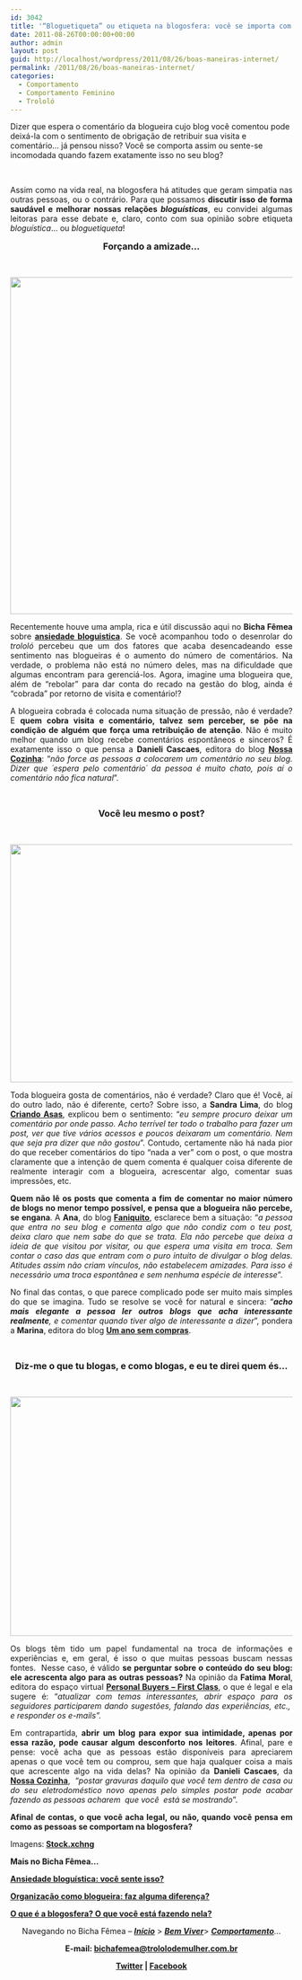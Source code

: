 ```yaml
---
id: 3042
title: '“Bloguetiqueta” ou etiqueta na blogosfera: você se importa com isso?'
date: 2011-08-26T00:00:00+00:00
author: admin
layout: post
guid: http://localhost/wordpress/2011/08/26/boas-maneiras-internet/
permalink: /2011/08/26/boas-maneiras-internet/
categories:
  - Comportamento
  - Comportamento Feminino
  - Trololó
---
```

Dizer que espera o comentário da blogueira cujo blog você comentou pode deixá-la com o sentimento de obrigação de retribuir sua visita e comentário… já pensou nisso? Você se comporta assim ou sente-se incomodada quando fazem exatamente isso no seu blog?

&nbsp;

<p align="justify">
  Assim como na vida real, na blogosfera há atitudes que geram simpatia nas outras pessoas, ou o contrário. Para que possamos <strong>discutir isso de forma saudável e melhorar nossas relações <em>bloguísticas</em></strong>, eu convidei algumas leitoras para esse debate e, claro, conto com sua opinião sobre etiqueta <em>bloguística</em>… ou <em>bloguetiqueta</em>!
</p>

<!--more-->

<p align="center">
  <strong><span style="font-size: medium;">Forçando a amizade…</span></strong>
</p>

&nbsp;

<p align="center">
  <a href="http://www.trololodemulher.com.br/blog/wp-content/uploads/2011/08/internet2.jpg"><img class="alignnone size-full wp-image-6833" title="internet[2]" src="http://www.trololodemulher.com.br/blog/wp-content/uploads/2011/08/internet2.jpg" alt="" width="561" height="600" /></a>
</p>

<p align="justify">
  Recentemente houve uma ampla, rica e útil discussão aqui no <strong>Bicha Fêmea</strong> sobre <strong><a href="http://www.trololodemulher.com.br/2011/07/29/ansiedade-bloguistica/">ansiedade bloguistica</a></strong>. Se você acompanhou todo o desenrolar do <em>trololó</em> percebeu que um dos fatores que acaba desencadeando esse sentimento nas blogueiras é o aumento do número de comentários. Na verdade, o problema não está no número deles, mas na dificuldade que algumas encontram para gerenciá-los. Agora, imagine uma blogueira que, além de “rebolar” para dar conta do recado na gestão do blog, ainda é “cobrada” por retorno de visita e comentário!?
</p>

<p align="justify">
  A blogueira cobrada é colocada numa situação de pressão, não é verdade? E <strong>quem cobra visita e comentário, talvez sem perceber, se põe na condição de alguém que força uma retribuição de atenção</strong>. Não é muito melhor quando um blog recebe comentários espontâneos e sinceros? É exatamente isso o que pensa a <strong>Danieli Cascaes</strong>, editora do blog <strong><a href="http://www.nossacozinhadani.blogspot.com/" target="_blank">Nossa Cozinha</a></strong>: “<em>não force as pessoas a colocarem um comentário no seu blog. Dizer que ´espera pelo comentário´ da pessoa é muito chato, pois aí o comentário não fica natural</em>”.
</p>

&nbsp;

<p align="center">
  <strong><span style="font-size: medium;">Você leu mesmo o post?</span></strong>
</p>

&nbsp;

<p align="center">
  <a href="http://www.trololodemulher.com.br/blog/wp-content/uploads/2011/08/internet3.jpg"><img class="alignnone size-full wp-image-6834" title="image description" src="http://www.trololodemulher.com.br/blog/wp-content/uploads/2011/08/internet3.jpg" alt="" width="600" height="424" /></a>
</p>

<p align="justify">
  Toda blogueira gosta de comentários, não é verdade? Claro que é! Você, aí do outro lado, não é diferente, certo? Sobre isso, a <strong>Sandra Lima</strong>, do blog <strong><a href="http://criandoasa.blogspot.com/" target="_blank">Criando Asas</a></strong>, explicou bem o sentimento: “<em>eu sempre procuro deixar um comentário por onde passo. Acho terrível ter todo o trabalho para fazer um post, ver que tive vários acessos e poucos deixaram um comentário. Nem que seja pra dizer que não gostou</em>”. Contudo, certamente não há nada pior do que receber comentários do tipo “nada a ver” com o post, o que mostra claramente que a intenção de quem comenta é qualquer coisa diferente de realmente interagir com a blogueira, acrescentar algo, comentar suas impressões, etc.
</p>

<p align="justify">
  <strong>Quem não lê os posts que comenta a fim de comentar no maior número de blogs no menor tempo possível, e pensa que a blogueira não percebe, se engana</strong>. A <strong>Ana</strong>, do blog <strong><a href="http://www.blogfaniquito.blogspot.com/" target="_blank">Faniquito</a></strong>, esclarece bem a situação: “<em>a pessoa que entra no seu blog e comenta algo que não condiz com o teu post, deixa claro que nem sabe do que se trata. Ela não percebe que deixa a ideia de que visitou por visitar, ou que espera uma visita em troca. Sem contar o caso das que entram com o puro intuito de divulgar o blog delas. Atitudes assim não criam vínculos, não estabelecem amizades. Para isso é necessário uma troca espontânea e sem nenhuma espécie de interesse</em>”.
</p>

<p align="justify">
  No final das contas, o que parece complicado pode ser muito mais simples do que se imagina. Tudo se resolve se você for natural e sincera: “<em><strong>acho mais elegante a pessoa ler outros blogs que acha interessante realmente</strong>, e comentar quando tiver algo de interessante a dizer</em>”, pondera a <strong>Marina</strong>, editora do blog <strong><a href="http://umanosemcompras.blogspot.com/" target="_blank">Um ano sem compras</a></strong>.
</p>

&nbsp;

<p align="center">
  <strong><span style="font-size: medium;">Diz-me o que tu blogas, e como blogas, e eu te direi quem és…</span></strong>
</p>

&nbsp;

<p align="center">
  <a href="http://www.trololodemulher.com.br/blog/wp-content/uploads/2011/08/internet.jpg"><img class="alignnone size-full wp-image-6832" title="internet" src="http://www.trololodemulher.com.br/blog/wp-content/uploads/2011/08/internet.jpg" alt="" width="600" height="426" /></a>
</p>

<p align="justify">
  Os blogs têm tido um papel fundamental na troca de informações e experiências e, em geral, é isso o que muitas pessoas buscam nessas fontes.  Nesse caso, é válido <strong>se perguntar sobre o conteúdo do seu blog: ele acrescenta algo para as outras pessoas?</strong> Na opinião da <strong>Fatima Moral</strong>, editora do espaço virtual <strong><a href="http://personalbuyers.blogspot.com/" target="_blank">Personal Buyers – First Class</a></strong>, o que é legal e ela sugere é: “<em>atualizar com temas interessantes, abrir espaço para os seguidores participarem dando sugestões, falando das experiências, etc.,  e responder os e-mails”. </em>
</p>

<p align="justify">
  Em contrapartida, <strong>abrir um blog para expor sua intimidade, apenas por essa razão, pode causar algum desconforto nos leitores</strong>. Afinal, pare e pense: você acha que as pessoas estão disponíveis para apreciarem apenas o que você tem ou comprou, sem que haja qualquer coisa a mais que acrescente algo na vida delas? Na opinião da <strong>Danieli Cascaes</strong>, da <strong><a href="http://www.nossacozinhadani.blogspot.com/" target="_blank">Nossa Cozinha</a></strong>,  “<em>postar gravuras daquilo que você tem dentro de casa ou do seu eletrodoméstico novo apenas pelo simples postar pode acabar fazendo as pessoas acharem  que você  está se mostrando</em>”.
</p>

<p align="justify">
  <strong>Afinal de contas, o que você acha legal, ou não, quando você pensa em como as pessoas se comportam na blogosfera?</strong>
</p>

<p align="justify">
  Imagens:<strong> <a href="http://www.sxc.hu/" target="_blank">Stock.xchng</a></strong>
</p>

<p align="justify">
  <strong>Mais no Bicha Fêmea…</strong>
</p>

<p align="justify">
  <strong><a href="http://www.trololodemulher.com.br/2011/07/29/ansiedade-bloguistica/">Ansiedade bloguística: você sente isso?</a></strong>
</p>

<p align="justify">
  <strong><a href="http://www.trololodemulher.com.br/2010/06/11/organizacao-blogosfera/">Organização como blogueira: faz alguma diferença?</a></strong>
</p>

<p align="justify">
  <strong><a href="http://www.trololodemulher.com.br/2010/12/08/o-que-e-a-blogosfera/">O que é a blogosfera? O que você está fazendo nela?</a></strong>
</p>

<p align="center">
  Navegando no Bicha Fêmea – <strong><em><a href="http://www.trololodemulher.com.br/">Início</a></em></strong> > <a href="http://www.trololodemulher.com.br/bem-viver/"><strong><em>Bem Viver</em></strong></a>> <a href="http://www.trololodemulher.com.br/category/da-mente/comportamento/"><strong><em>Comportamento</em></strong></a>…
</p>

<p align="center">
  <strong>E-mail: <a href="mailto:bichafemea@trololodemulher.com.br">bichafemea@trololodemulher.com.br</a></strong>
</p>

<p align="center">
  <strong><a href="http://twitter.com/#!/bichafemea">Twitter</a> | <a href="https://www.facebook.com/profile.php?id=100002007076157">Facebook</a> </strong>
</p>